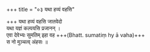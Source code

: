 +++
title = "०३ यथा हव्यं वहसि"

+++
यथा हव्यं वहसि जातवेदो  
यथा यज्ञं कल्पयसि प्रजानन् ।  
एवा देवेभ्यः सुमतिम् इहा वह +++(Bhatt. sumatiṃ hy ā vaha)+++  
स नो मुञ्चत्व् अंहसः ॥